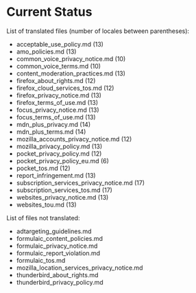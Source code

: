 # Current Status

List of translated files (number of locales between parentheses):

* acceptable_use_policy.md (13)
* amo_policies.md (13)
* common_voice_privacy_notice.md (10)
* common_voice_terms.md (10)
* content_moderation_practices.md (13)
* firefox_about_rights.md (12)
* firefox_cloud_services_tos.md (12)
* firefox_privacy_notice.md (13)
* firefox_terms_of_use.md (13)
* focus_privacy_notice.md (13)
* focus_terms_of_use.md (13)
* mdn_plus_privacy.md (14)
* mdn_plus_terms.md (14)
* mozilla_accounts_privacy_notice.md (12)
* mozilla_privacy_policy.md (13)
* pocket_privacy_policy.md (12)
* pocket_privacy_policy_eu.md (6)
* pocket_tos.md (12)
* report_infringement.md (13)
* subscription_services_privacy_notice.md (17)
* subscription_services_tos.md (17)
* websites_privacy_notice.md (13)
* websites_tou.md (13)

List of files not translated:

* adtargeting_guidelines.md
* formulaic_content_policies.md
* formulaic_privacy_notice.md
* formulaic_report_violation.md
* formulaic_tos.md
* mozilla_location_services_privacy_notice.md
* thunderbird_about_rights.md
* thunderbird_privacy_policy.md